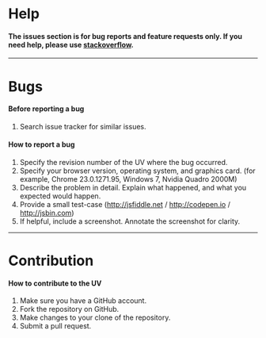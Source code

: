 
# Help 
#### The issues section is for bug reports and feature requests only. If you need help, please use [stackoverflow](http://stackoverflow.com/questions/tagged/iiif).
---
# Bugs
#### Before reporting a bug

1. Search issue tracker for similar issues.

#### How to report a bug

1. Specify the revision number of the UV where the bug occurred.
2. Specify your browser version, operating system, and graphics card. (for example, Chrome 23.0.1271.95, Windows 7, Nvidia Quadro 2000M)
3. Describe the problem in detail. Explain what happened, and what you expected would happen.
4. Provide a small test-case (http://jsfiddle.net / http://codepen.io / http://jsbin.com)
5. If helpful, include a screenshot. Annotate the screenshot for clarity.

---
# Contribution
#### How to contribute to the UV

1. Make sure you have a GitHub account.
2. Fork the repository on GitHub.
4. Make changes to your clone of the repository.
5. Submit a pull request.